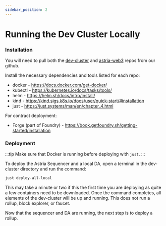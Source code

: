 ```yaml
---
sidebar_position: 2
---
```


# Running the Dev Cluster Locally

### Installation
You will need to pull both the [dev-cluster](https://github.com/astriaorg/dev-cluster) and [astria-web3](https://github.com/astriaorg/astria-web3) repos from our github.

Install the necessary dependencies and tools listed for each repo:

* docker - https://docs.docker.com/get-docker/
* kubectl - https://kubernetes.io/docs/tasks/tools/
* helm - https://helm.sh/docs/intro/install/
* kind - https://kind.sigs.k8s.io/docs/user/quick-start/#installation
* just - https://just.systems/man/en/chapter_4.html

For contract deployment:

* Forge (part of Foundry) - https://book.getfoundry.sh/getting-started/installation

### Deployment

:::tip
Make sure that Docker is running before deploying with `just`.
:::

To deploy the Astria Sequencer and a local DA, open a terminal in the dev-cluster directory and run the command: 
```sh
just deploy-all-local
```

This may take a minute or two if this the first time you are deploying as quite
a few containers need to be downloaded. Once the command completes, all elements
of the dev-cluster will be up and running. This does not run a rollup, block
explorer, or faucet. 

Now that the sequencer and DA are running, the next step is to deploy a rollup.
